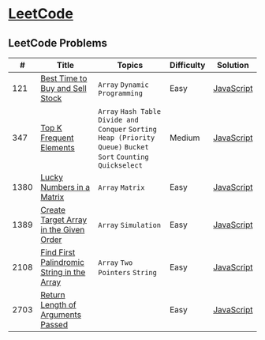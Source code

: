 # [LeetCode](https://leetcode.com/problemset/all/)

## LeetCode Problems

| #    | Title                                                                                                                   | Topics                                                                                                             | Difficulty | Solution                                                                                    |
| ---- | ----------------------------------------------------------------------------------------------------------------------- | ------------------------------------------------------------------------------------------------------------------ | ---------- | ------------------------------------------------------------------------------------------- |
| 121  | [Best Time to Buy and Sell Stock](https://leetcode.com/problems/best-time-to-buy-and-sell-stock/)                       | `Array` `Dynamic Programming`                                                                                      | Easy       | [JavaScript](https://github.com/facindito/leetcode-solutions/blob/master/Solutions/121.js)  |
| 347  | [Top K Frequent Elements](https://leetcode.com/problems/top-k-frequent-elements/description/)                           | `Array` `Hash Table` `Divide and Conquer` `Sorting` `Heap (Priority Queue)` `Bucket Sort` `Counting` `Quickselect` | Medium     | [JavaScript](https://github.com/facindito/leetcode-solutions/blob/master/Solutions/347.js)  |
| 1380 | [Lucky Numbers in a Matrix](https://leetcode.com/problems/lucky-numbers-in-a-matrix/)                                   | `Array` `Matrix`                                                                                                   | Easy       | [JavaScript](https://github.com/facindito/leetcode-solutions/blob/master/Solutions/1380.js) |
| 1389 | [Create Target Array in the Given Order](https://leetcode.com/problems/create-target-array-in-the-given-order/)         | `Array` `Simulation`                                                                                               | Easy       | [JavaScript](https://github.com/facindito/leetcode-solutions/blob/master/Solutions/1389.js) |
| 2108 | [Find First Palindromic String in the Array](https://leetcode.com/problems/find-first-palindromic-string-in-the-array/) | `Array` `Two Pointers` `String`                                                                                    | Easy       | [JavaScript](https://github.com/facindito/leetcode-solutions/blob/master/Solutions/2108.js) |
| 2703 | [Return Length of Arguments Passed](https://leetcode.com/problems/return-length-of-arguments-passed/description/)       |                                                                                                                    | Easy       | [JavaScript](https://github.com/facindito/leetcode-solutions/blob/master/Solutions/2703.js) |

